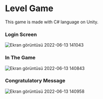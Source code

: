 <h1> Level Game </h1>
This game is made with C# language on Unity.


 <h3> Login Screen </h3>
 
![Ekran görüntüsü 2022-06-13 141043](https://user-images.githubusercontent.com/95571155/173341774-6c931249-908f-4ebc-bbde-b24818f58908.jpeg)

<h3> In The Game </h3>

![Ekran görüntüsü 2022-06-13 140843](https://user-images.githubusercontent.com/95571155/173341946-a3ead62a-af88-49b0-a2fe-b99963059fbf.jpeg)

<h3> Congratulatory Message </h3>

![Ekran görüntüsü 2022-06-13 140958](https://user-images.githubusercontent.com/95571155/173342145-99119d87-591e-4f50-9e7d-602a7a188d66.jpeg)



